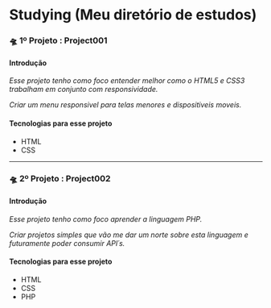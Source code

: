 # Studying (Meu diretório de estudos)
<!--Modelo Jonatha Araujo Oliveira-->
<!--Titulo do projeto-->
<h3> 🛸 1º Projeto : Project001</h3>
<!--Introdução e Objetivo-->
<h4> Introdução </h4>
<p><i>Esse projeto tenho como foco entender melhor como o HTML5 e CSS3 trabalham em conjunto com responsividade.</br></i></p>
<p><i>Criar um menu responsivel para telas menores e dispositiveis moveis.</i></br>
<!--Tecnologias-->
<h4> Tecnologias para esse projeto </h4>
<ul>
  <li>HTML</li>
  <li>CSS</li>
</ul>
<hr>
<!--Titulo do projeto-->
<h3> 🛸 2º Projeto : Project002</h3>
<!--Introdução e Objetivo-->
<h4> Introdução </h4>
<p><i>Esse projeto tenho como foco aprender a linguagem PHP.</br></i></p>
<p><i>Criar projetos simples que vão me dar um norte sobre esta linguagem e futuramente poder consumir API´s.</i></br>
<!--Tecnologias-->
<h4> Tecnologias para esse projeto </h4>
<ul>
  <li>HTML</li>
  <li>CSS</li>
  <li>PHP</li>
</ul>

